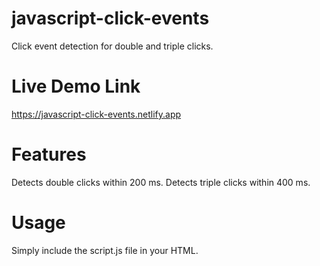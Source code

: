 # javascript-click-events
Click event detection for double and triple clicks.

# Live Demo Link
https://javascript-click-events.netlify.app

# Features

Detects double clicks within 200 ms.
Detects triple clicks within 400 ms.

# Usage

Simply include the script.js file in your HTML.



